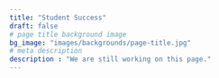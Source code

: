 ```yaml
---
title: "Student Success"
draft: false
# page title background image
bg_image: "images/backgrounds/page-title.jpg"
# meta description
description : "We are still working on this page."
---
```

